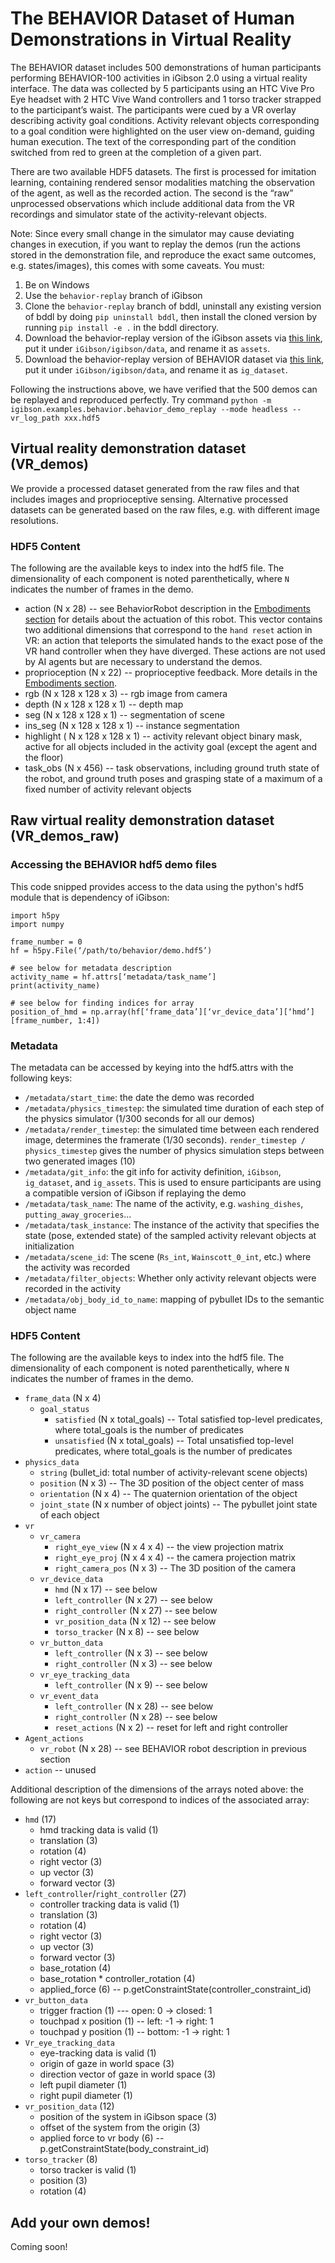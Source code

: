 # The BEHAVIOR Dataset of Human Demonstrations in Virtual Reality

The BEHAVIOR dataset includes 500 demonstrations of human participants performing BEHAVIOR-100 activities in iGibson 2.0 using a virtual reality interface. The data was collected by 5 participants using an HTC Vive Pro Eye headset with 2 HTC Vive Wand controllers and 1 torso tracker strapped to the participant’s waist. The participants were cued by a VR overlay describing activity goal conditions. Activity relevant objects corresponding to a goal condition were highlighted on the user view on-demand, guiding human execution. The text of the corresponding part of the condition switched from red to green at the completion of a given part.

There are two available HDF5 datasets. The first is processed for imitation learning, containing rendered sensor modalities matching the observation of the agent, as well as the recorded action. The second is the “raw” unprocessed observations which include additional data from the VR recordings and simulator state of the activity-relevant objects.

Note: Since every small change in the simulator may cause deviating changes in execution, if you want to replay the demos (run the actions stored in the demonstration file, and reproduce the exact same outcomes, e.g. states/images), this comes with some caveats. You must:
1) Be on Windows
2) Use the `behavior-replay` branch of iGibson
3) Clone the `behavior-replay` branch of bddl, uninstall any existing version of bddl by doing ```pip uninstall bddl```, then install the cloned version by running ```pip install -e .``` in the bddl directory.
4) Download the behavior-replay version of the iGibson assets via [this link](https://storage.googleapis.com/gibson_scenes/assets-behavior-replay.tar.gz), put it under ```iGibson/igibson/data```, and rename it as ```assets```.
5) Download the behavior-replay version of BEHAVIOR dataset via [this link](https://storage.googleapis.com/gibson_scenes/ig_dataset_replay.zip), put it under ```iGibson/igibson/data```, and rename it as ```ig_dataset```.

Following the instructions above, we have verified that the 500 demos can be replayed and reproduced perfectly.
Try command ```python -m igibson.examples.behavior.behavior_demo_replay --mode headless --vr_log_path xxx.hdf5```

## Virtual reality demonstration dataset (VR_demos)

We provide a processed dataset generated from the raw files and that includes images and proprioceptive sensing.
Alternative processed datasets can be generated based on the raw files, e.g. with different image resolutions.

### HDF5 Content
The following are the available keys to index into the hdf5 file. The dimensionality of each component is noted parenthetically, where `N` indicates the number of frames in the demo.

- action (N x 28) -- see BehaviorRobot description in the [Embodiments section](agents.md) for details about the actuation of this robot. This vector contains two additional dimensions that correspond to the `hand reset` action in VR: an action that teleports the simulated hands to the exact pose of the VR hand controller when they have diverged. These actions are not used by AI agents but are necessary to understand the demos.
- proprioception (N x 22) -- proprioceptive feedback. More details in the [Embodiments section](agents.md).
- rgb (N x 128 x 128 x 3) -- rgb image from camera
- depth (N x 128 x 128 x 1) -- depth map
- seg (N x 128 x 128 x 1) -- segmentation of scene
- ins_seg (N x 128 x 128 x 1) -- instance segmentation
- highlight ( N x 128 x 128 x 1) -- activity relevant object binary mask, active for all objects included in the activity goal (except the agent and the floor)
- task_obs (N x 456) -- task observations, including ground truth state of the robot, and ground truth poses and grasping state of a maximum of a fixed number of activity relevant objects

## Raw virtual reality demonstration dataset (VR_demos_raw)

### Accessing the BEHAVIOR hdf5 demo files
This code snipped provides access to the data using the python's hdf5 module that is dependency of iGibson:
```
import h5py
import numpy

frame_number = 0
hf = h5py.File(‘/path/to/behavior/demo.hdf5’)

# see below for metadata description
activity_name = hf.attrs[‘metadata/task_name’]
print(activity_name)

# see below for finding indices for array
position_of_hmd = np.array(hf[‘frame_data’][‘vr_device_data’][‘hmd’][frame_number, 1:4])

```

### Metadata
The metadata can be accessed by keying into the hdf5.attrs with the following keys:
- `/metadata/start_time`: the date the demo was recorded
- `/metadata/physics_timestep`: the simulated time duration of each step of the physics simulator (1/300 seconds for all our demos)
- `/metadata/render_timestep`: the simulated time between each rendered image, determines the framerate (1/30 seconds). `render_timestep / physics_timestep` gives the number of physics simulation steps between two generated images (10)
- `/metadata/git_info`: the git info for activity definition, `iGibson`, `ig_dataset`, and `ig_assets`. This is used to ensure participants are using a compatible version of iGibson if replaying the demo
- `/metadata/task_name`: The name of the activity, e.g. `washing_dishes`, `putting_away_groceries`...
- `/metadata/task_instance`: The instance of the activity that specifies the state (pose, extended state) of the sampled activity relevant objects at initialization
- `/metadata/scene_id`: The scene (`Rs_int`, `Wainscott_0_int`, etc.) where the activity was recorded
- `/metadata/filter_objects`: Whether only activity relevant objects were recorded in the activity
- `/metadata/obj_body_id_to_name`: mapping of pybullet IDs to the semantic object name


### HDF5 Content

The following are the available keys to index into the hdf5 file. The dimensionality of each component is noted parenthetically, where `N` indicates the number of frames in the demo.

- `frame_data` (N x 4) 
    - `goal_status` 
        - `satisfied` (N x total_goals) -- Total satisfied top-level predicates, where total_goals is the number of predicates 
        - `unsatisfied` (N x total_goals) -- Total unsatisfied top-level predicates, where total_goals is the number of predicates 
- `physics_data` 
    - `string` (bullet_id: total number of activity-relevant scene objects)
    - `position` (N x 3) -- The 3D position of the object center of mass
    - `orientation` (N x 4) -- The quaternion orientation of the object
    - `joint_state` (N x number of object joints) -- The pybullet joint state of each object 
- `vr` 
    - `vr_camera`
        - `right_eye_view` (N x 4 x 4) -- the view projection matrix
        - `right_eye_proj` (N x 4 x 4) -- the camera projection matrix 
        - `right_camera_pos` (N x 3) -- The 3D position of the camera 
    - `vr_device_data` 
        - `hmd` (N x 17) -- see below
        - `left_controller` (N x 27) -- see below
        - `right_controller` (N x 27) -- see below 
        - `vr_position_data` (N x 12) -- see below
        - `torso_tracker` (N x 8) -- see below
    - `vr_button_data`
        - `left_controller` (N x 3) -- see below
        - `right_controller` (N x 3) -- see below
    - `vr_eye_tracking_data` 
        - `left_controller` (N x 9) -- see below 
    - `vr_event_data` 
        - `left_controller` (N x 28) -- see below
        - `right_controller` (N x 28) -- see below
        - `reset_actions` (N x 2) -- reset for left and right controller
- `Agent_actions`
    - `vr_robot` (N x 28) -- see BEHAVIOR robot description in previous section
- `action` -- unused 

Additional description of the dimensions of the arrays noted above: the following are not keys but correspond to indices of the associated array:

- `hmd` (17) 
    - hmd tracking data is valid (1)
    - translation (3) 
    - rotation (4)
    - right vector (3) 
    - up vector (3)
    - forward vector (3)
- `left_controller`/`right_controller` (27) 
    - controller tracking data is valid (1)
    - translation (3)
    - rotation (4)
    - right vector (3) 
    - up vector (3)
    - forward vector (3)
    - base_rotation (4)
    - base_rotation * controller_rotation (4)
    - applied_force (6) -- p.getConstraintState(controller_constraint_id)
- `vr_button_data`
    - trigger fraction (1) --- open: 0 -> closed: 1 
    - touchpad x position (1) -- left: -1 -> right: 1
    - touchpad y position (1) -- bottom: -1 -> right: 1
- `Vr_eye_tracking_data`
    - eye-tracking data is valid (1)
    - origin of gaze in world space (3) 
    - direction vector of gaze in world space (3)
    - left pupil diameter (1)
    - right pupil diameter (1) 
- `vr_position_data` (12)
    - position of the system in iGibson space (3)
    - offset of the system from the origin (3)
    - applied force to vr body (6) -- p.getConstraintState(body_constraint_id)
- `torso_tracker` (8)
    - torso tracker is valid (1)
    - position (3)
    - rotation (4) 

## Add your own demos!

Coming soon!
